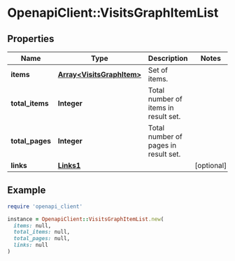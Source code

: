 # OpenapiClient::VisitsGraphItemList

## Properties

| Name | Type | Description | Notes |
| ---- | ---- | ----------- | ----- |
| **items** | [**Array&lt;VisitsGraphItem&gt;**](VisitsGraphItem.md) | Set of items. |  |
| **total_items** | **Integer** | Total number of items in result set. |  |
| **total_pages** | **Integer** | Total number of pages in result set. |  |
| **links** | [**Links1**](Links1.md) |  | [optional] |

## Example

```ruby
require 'openapi_client'

instance = OpenapiClient::VisitsGraphItemList.new(
  items: null,
  total_items: null,
  total_pages: null,
  links: null
)
```

